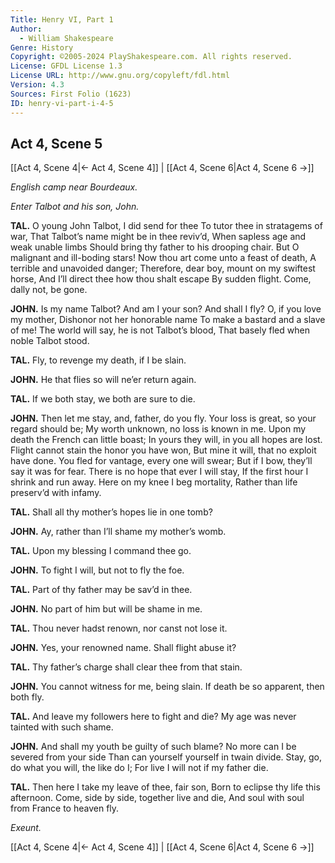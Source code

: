 ```yaml
---
Title: Henry VI, Part 1
Author: 
  - William Shakespeare
Genre: History
Copyright: ©2005-2024 PlayShakespeare.com. All rights reserved.
License: GFDL License 1.3
License URL: http://www.gnu.org/copyleft/fdl.html
Version: 4.3
Sources: First Folio (1623)
ID: henry-vi-part-i-4-5
---
```


## Act 4, Scene 5
[[Act 4, Scene 4|← Act 4, Scene 4]] | [[Act 4, Scene 6|Act 4, Scene 6 →]]

*English camp near Bourdeaux.*

*Enter Talbot and his son, John.*

**TAL.**
O young John Talbot, I did send for thee
To tutor thee in stratagems of war,
That Talbot’s name might be in thee reviv’d,
When sapless age and weak unable limbs
Should bring thy father to his drooping chair.
But O malignant and ill-boding stars!
Now thou art come unto a feast of death,
A terrible and unavoided danger;
Therefore, dear boy, mount on my swiftest horse,
And I’ll direct thee how thou shalt escape
By sudden flight. Come, dally not, be gone.

**JOHN.**
Is my name Talbot? And am I your son?
And shall I fly? O, if you love my mother,
Dishonor not her honorable name
To make a bastard and a slave of me!
The world will say, he is not Talbot’s blood,
That basely fled when noble Talbot stood.

**TAL.**
Fly, to revenge my death, if I be slain.

**JOHN.**
He that flies so will ne’er return again.

**TAL.**
If we both stay, we both are sure to die.

**JOHN.**
Then let me stay, and, father, do you fly.
Your loss is great, so your regard should be;
My worth unknown, no loss is known in me.
Upon my death the French can little boast;
In yours they will, in you all hopes are lost.
Flight cannot stain the honor you have won,
But mine it will, that no exploit have done.
You fled for vantage, every one will swear;
But if I bow, they’ll say it was for fear.
There is no hope that ever I will stay,
If the first hour I shrink and run away.
Here on my knee I beg mortality,
Rather than life preserv’d with infamy.

**TAL.**
Shall all thy mother’s hopes lie in one tomb?

**JOHN.**
Ay, rather than I’ll shame my mother’s womb.

**TAL.**
Upon my blessing I command thee go.

**JOHN.**
To fight I will, but not to fly the foe.

**TAL.**
Part of thy father may be sav’d in thee.

**JOHN.**
No part of him but will be shame in me.

**TAL.**
Thou never hadst renown, nor canst not lose it.

**JOHN.**
Yes, your renowned name. Shall flight abuse it?

**TAL.**
Thy father’s charge shall clear thee from that stain.

**JOHN.**
You cannot witness for me, being slain.
If death be so apparent, then both fly.

**TAL.**
And leave my followers here to fight and die?
My age was never tainted with such shame.

**JOHN.**
And shall my youth be guilty of such blame?
No more can I be severed from your side
Than can yourself yourself in twain divide.
Stay, go, do what you will, the like do I;
For live I will not if my father die.

**TAL.**
Then here I take my leave of thee, fair son,
Born to eclipse thy life this afternoon.
Come, side by side, together live and die,
And soul with soul from France to heaven fly.

*Exeunt.*

[[Act 4, Scene 4|← Act 4, Scene 4]] | [[Act 4, Scene 6|Act 4, Scene 6 →]]